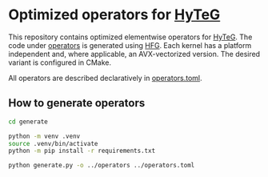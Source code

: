 # Optimized operators for [HyTeG](https://i10git.cs.fau.de/hyteg/hyteg)

This repository contains optimized elementwise operators for [HyTeG](https://i10git.cs.fau.de/hyteg/hyteg).
The code under [operators](operators) is generated using [HFG](https://i10git.cs.fau.de/terraneo/hyteg-form-generator).
Each kernel has a platform independent and, where applicable, an AVX-vectorized version.
The desired variant is configured in CMake.

All operators are described declaratively in [operators.toml](operators.toml).

## How to generate operators

```sh
cd generate

python -m venv .venv
source .venv/bin/activate
python -m pip install -r requirements.txt

python generate.py -o ../operators ../operators.toml
```
